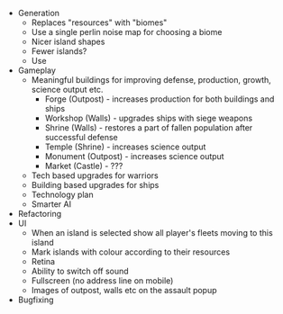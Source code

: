 * Generation
	* Replaces "resources" with "biomes"
	* Use a single perlin noise map for choosing a biome
	* Nicer island shapes
	* Fewer islands?
	* Use 
* Gameplay
	* Meaningful buildings for improving defense, production, growth, science output etc.
		* Forge (Outpost) - increases production for both buildings and ships
		* Workshop (Walls) - upgrades ships with siege weapons
		* Shrine (Walls) - restores a part of fallen population after successful defense
		* Temple (Shrine) - increases science output
		* Monument (Outpost) - increases science output
		* Market (Castle) - ???
	* Tech based upgrades for warriors
	* Building based upgrades for ships
	* Technology plan
	* Smarter AI
* Refactoring
* UI
	* When an island is selected show all player's fleets moving to this island
	* Mark islands with colour according to their resources
	* Retina
	* Ability to switch off sound
	* Fullscreen (no address line on mobile)
	* Images of outpost, walls etc on the assault popup
* Bugfixing